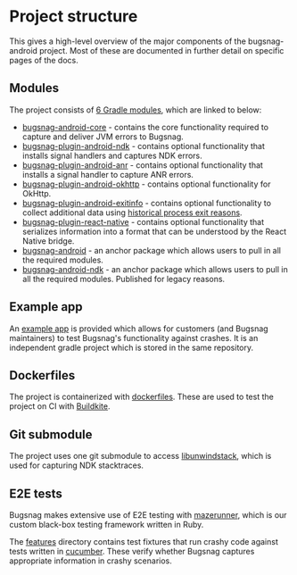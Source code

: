 # Project structure

This gives a high-level overview of the major components of the bugsnag-android project. Most of these are documented in further detail on specific pages of the docs.

## Modules

The project consists of [6 Gradle modules](https://gradle.org/), which are linked to below:

- [bugsnag-android-core](../bugsnag-android-core/README.md) - contains the core functionality required to capture and deliver JVM errors to Bugsnag.
- [bugsnag-plugin-android-ndk](../bugsnag-plugin-android-ndk/README.md) - contains optional functionality that installs signal handlers and captures NDK errors.
- [bugsnag-plugin-android-anr](../bugsnag-plugin-android-ndk/README.md) - contains optional functionality that installs a signal handler to capture ANR errors.
- [bugsnag-plugin-android-okhttp](../bugsnag-plugin-android-okhttp/README.md) - contains optional functionality for OkHttp.
- [bugsnag-plugin-android-exitinfo](../bugsnag-plugin-android-exitinfo) - contains optional functionality to collect additional data using [historical process exit reasons](https://developer.android.com/reference/android/app/ActivityManager#getHistoricalProcessExitReasons(java.lang.String,%20int,%20int)).
- [bugsnag-plugin-react-native](../bugsnag-plugin-react-native/README.md) - contains optional functionality that serializes information into a format that can be understood by the React Native bridge.
- [bugsnag-android](../bugsnag-android/README.md) - an anchor package which allows users to pull in all the required modules.
- [bugsnag-android-ndk](../bugsnag-android-ndk/README.md) - an anchor package which allows users to pull in all the required modules. Published for legacy reasons.

## Example app

An [example app](../examples/sdk-app-example/README.md) is provided which allows for customers (and Bugsnag maintainers) to test Bugsnag's functionality against crashes. It is an independent gradle project which is stored in the same repository.

## Dockerfiles

The project is containerized with [dockerfiles](../dockerfiles). These are used to test the project on CI with [Buildkite](http://buildkite.com/).

## Git submodule

The project uses one git submodule to access [libunwindstack](https://github.com/bugsnag/libunwindstack-ndk), which is used for capturing NDK stacktraces.

## E2E tests

Bugsnag makes extensive use of E2E testing with [mazerunner](https://github.com/bugsnag/maze-runner), which is our custom black-box testing framework written in Ruby.

The [features](../features) directory contains test fixtures that run crashy code against tests written in [cucumber](https://cucumber.io/). These verify whether Bugsnag captures appropriate information in crashy scenarios.
